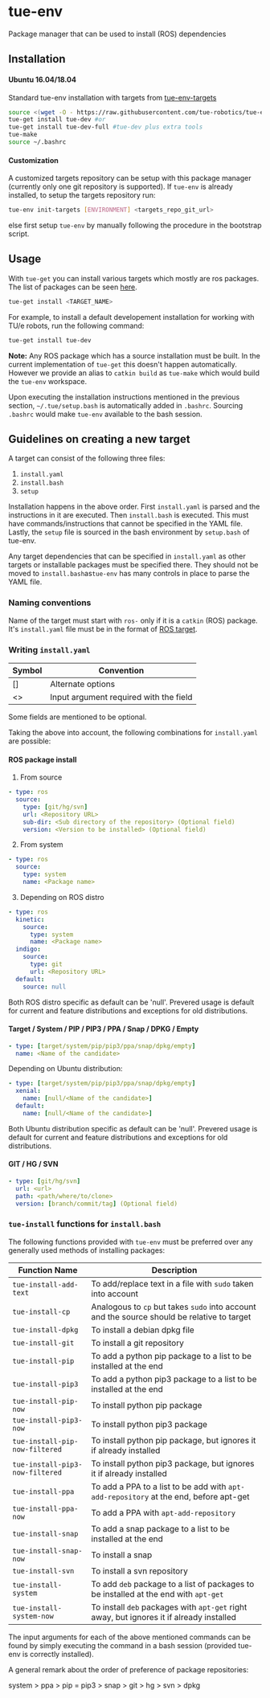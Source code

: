 # tue-env
Package manager that can be used to install (ROS) dependencies

## Installation

#### Ubuntu 16.04/18.04
Standard tue-env installation with targets from [tue-env-targets](https://github.com/tue-robotics/tue-env-targets)

```bash
source <(wget -O - https://raw.githubusercontent.com/tue-robotics/tue-env/master/installer/bootstrap.bash)
tue-get install tue-dev #or
tue-get install tue-dev-full #tue-dev plus extra tools
tue-make
source ~/.bashrc
```

#### Customization
A customized targets repository can be setup with this package manager (currently only one git repository is supported). If `tue-env` is already installed, to setup the targets repository run:
```bash
tue-env init-targets [ENVIRONMENT] <targets_repo_git_url>
```
else first setup `tue-env` by manually following the procedure in the bootstrap
script.

## Usage

With `tue-get` you can install various targets which mostly are ros packages.
The list of packages can be seen [here](https://github.com/tue-robotics/tue-env-targets).

```bash
tue-get install <TARGET_NAME>
```
For example, to install a default developement installation for working with
TU/e robots, run the following command:
```bash
tue-get install tue-dev
```

**Note:** Any ROS package which has a source installation must be built. In the
current implementation of `tue-get` this doesn't happen automatically. However
we provide an alias to `catkin build` as `tue-make` which would build the
`tue-env` workspace.

Upon executing the installation instructions mentioned in the previous section, `~/.tue/setup.bash` is automatically added in `.bashrc`. Sourcing `.bashrc` would make `tue-env` available to the bash session.

## Guidelines on creating a new target
A target can consist of the following three files:
1. `install.yaml`
2. `install.bash`
3. `setup`

Installation happens in the above order. First `install.yaml` is parsed and the
instructions in it are executed. Then `install.bash` is executed. This must have
commands/instructions that cannot be specified in the YAML file. Lastly, the
`setup` file is sourced in the bash environment by `setup.bash` of tue-env.

Any target dependencies that can be specified in `install.yaml` as other targets
or installable packages must be specified there. They should not be moved to
`install.bash`as`tue-env` has many controls in place to parse the YAML file.

### Naming conventions
Name of the target must start with `ros-` only if it is a `catkin` (ROS) package. It's `install.yaml` file must be in the format of [ROS target](#ros-package-install).

### Writing `install.yaml`
| Symbol | Convention                             |
|--------|----------------------------------------|
| []     | Alternate options                      |
| <>     | Input argument required with the field |

Some fields are mentioned to be optional.

Taking the above into account, the following combinations for `install.yaml` are possible:

#### ROS package install
1. From source
```yaml
- type: ros
  source:
    type: [git/hg/svn]
    url: <Repository URL>
    sub-dir: <Sub directory of the repository> (Optional field)
    version: <Version to be installed> (Optional field)
```
2. From system
```yaml
- type: ros
  source:
    type: system
    name: <Package name>
```
3. Depending on ROS distro
```yaml
- type: ros
  kinetic:
    source:
      type: system
      name: <Package name>
  indigo:
    source:
      type: git
      url: <Repository URL>
  default:
    source: null
```
Both ROS distro specific as default can be 'null'. Prevered usage is default for current and feature distributions and exceptions for old distributions.

#### Target / System / PIP / PIP3 / PPA / Snap / DPKG / Empty
```yaml
- type: [target/system/pip/pip3/ppa/snap/dpkg/empty]
  name: <Name of the candidate>
```
Depending on Ubuntu distribution:
```yaml
- type: [target/system/pip/pip3/ppa/snap/dpkg/empty]
  xenial:
    name: [null/<Name of the candidate>]
  default:
    name: [null/<Name of the candidate>]
```
Both Ubuntu distribution specific as default can be 'null'. Prevered usage is default for current and feature distributions and exceptions for old distributions.

#### GIT / HG / SVN
```yaml
- type: [git/hg/svn]
  url: <url>
  path: <path/where/to/clone>
  version: [branch/commit/tag] (Optional field)
```

### `tue-install` functions for `install.bash`
The following functions provided with `tue-env` must be preferred over any
generally used methods of installing packages:

| Function Name                   | Description                                                                                 |
|---------------------------------|---------------------------------------------------------------------------------------------|
| `tue-install-add-text`          | To add/replace text in a file with `sudo` taken into account                                |
| `tue-install-cp`                | Analogous to `cp` but takes `sudo` into account and the source should be relative to target |
| `tue-install-dpkg`              | To install a debian dpkg file                                                               |
| `tue-install-git`               | To install a git repository                                                                 |
| `tue-install-pip`               | To add a python pip package to a list to be installed at the end                            |
| `tue-install-pip3`              | To add a python pip3 package to a list to be installed at the end                           |
| `tue-install-pip-now`           | To install python pip package                                                               |
| `tue-install-pip3-now`          | To install python pip3 package                                                              |
| `tue-install-pip-now-filtered`  | To install python pip package, but ignores it if already installed                          |
| `tue-install-pip3-now-filtered` | To install python pip3 package, but ignores it if already installed                         |
| `tue-install-ppa`               | To add a PPA to a list to be add with `apt-add-repository` at the end, before apt-get       |
| `tue-install-ppa-now`           | To add a PPA with `apt-add-repository`                                                      |
| `tue-install-snap`              | To add a snap package to a list to be installed at the end                                  |
| `tue-install-snap-now`          | To install a snap                                                                           |
| `tue-install-svn`               | To install a svn repository                                                                 |
| `tue-install-system`            | To add `deb` package to a list of packages to be installed at the end with `apt-get`        |
| `tue-install-system-now`        | To install `deb` packages with `apt-get` right away, but ignores it if already installed    |

The input arguments for each of the above mentioned commands can be found by
simply executing the command in a bash session (provided tue-env is correctly
installed).

A general remark about the order of preference of package repositories:

system > ppa > pip = pip3 > snap > git > hg > svn > dpkg

